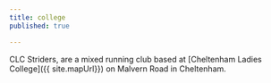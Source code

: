 ```yaml
---
title: college
published: true

---
```


CLC Striders, are a mixed running club based at [Cheltenham Ladies College]({{ site.mapUrl}}) on Malvern Road in Cheltenham.
